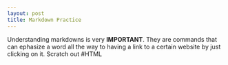 ```yaml
---
layout: post 
title: Markdown Practice
---
```

Understanding markdowns is very __IMPORTANT__. They are commands that can ephasize a word all the way to having a link to a 
certain website by just clicking on it. Scratch out
#HTML
